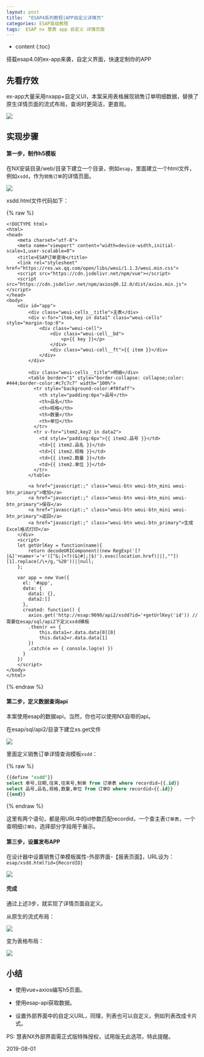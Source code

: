 ```yaml
---
layout: post
title:  "ESAP4系列教程|APP自定义详情页"
categories: ESAP高级教程
tags:  ESAP nx 慧表 app 自定义 详情页面
---
```


* content
{:toc}

搭载esap4.0的ex-app来袭，自定义界面，快速定制你的APP

## 先看疗效

ex-app大量采用nxapp+自定义UI，本案采用表格展现销售订单明细数据，替换了原生详情页面的流式布局，查询时更简洁，更直观。

![](/img/esap4a8-1.gif)

## 实现步骤

#### 第一步，制作h5模板
在NX安装目录/web/目录下建立一个目录，例如`esap`，里面建立一个html文件，例如`xsdd`，作为`销售订单`的详情页面。

![](/img/esap4a8-2.png)

xsdd.html文件代码如下：

{% raw %} 

```
<!DOCTYPE html>
<html>
<head>
    <meta charset="utf-8">
	<meta name="viewport" content="width=device-width,initial-scale=1,user-scalable=0">
    <title>ESAP订单查询</title>
	<link rel="stylesheet" href="https://res.wx.qq.com/open/libs/weui/1.1.3/weui.min.css">
	<script src="https://cdn.jsdelivr.net/npm/vue"></script>
	<script src="https://cdn.jsdelivr.net/npm/axios@0.12.0/dist/axios.min.js"></script>
</head>
<body>
	<div id="app">
		<div class="weui-cells__title">主表</div>
		<div v-for="item,key in data1" class="weui-cells" style="margin-top:0">
		    <div class="weui-cell">
		        <div class="weui-cell__bd">
		            <p>{{ key }}</p>
		        </div>
		        <div class="weui-cell__ft">{{ item }}</div>
		    </div>
		</div>
		
		<div class="weui-cells__title">明细</div>
		<table border="1" style="border-collapse: collapse;color: #444;border-color:#c7c7c7" width="100%">
		  <tr style="background-color:#f0faff">
		    <th style="padding:6px">品号</th>
		    <th>品名</th>
		    <th>规格</th>
		    <th>数量</th>
		    <th>单位</th>
		  </tr>
		  <tr v-for="item2,key2 in data2">
		    <td style="padding:6px">{{ item2.品号 }}</td>
		    <td>{{ item2.品名 }}</td>
		    <td>{{ item2.规格 }}</td>
		    <td>{{ item2.数量 }}</td>
		    <td>{{ item2.单位 }}</td>
		  </tr>
		</table>
		
		<a href="javascript:;" class="weui-btn weui-btn_mini weui-btn_primary">增加</a>
	    <a href="javascript:;" class="weui-btn weui-btn_mini weui-btn_primary">保存</a>
	    <a href="javascript:;" class="weui-btn weui-btn_mini weui-btn_primary">返回</a>
	    <a href="javascript:;" class="weui-btn weui-btn_primary">生成Excel格式打印</a>
	</div>
	<script>
	let getUrlKey = function(name){
        return decodeURIComponent((new RegExp('[?|&]'+name+'='+'([^&;]+?)(&|#|;|$)').exec(location.href)||[,""])[1].replace(/\+/g,'%20'))||null;
    };
	
	var app = new Vue({
	  el: '#app',
	  data: {
	    data1: {},
		data2:[]
	  },
	  created: function() {
		axios.get('http://esap:9090/api2/xsdd?id='+getUrlKey('id')) // 需要在esap/sql/api2下定义xsdd模板
		.then(r => { 
			this.data1=r.data.data[0][0]
			this.data2=r.data.data[1] 
		})
		.catch(e => { console.log(e) })
	  }
	})
	</script>
</body>
</html>
```

{% endraw %} 

#### 第二步，定义数据查询api

本案使用esap的数据api，当然，你也可以使用NX自带的api。

在esap/sql/api2/目录下建立xs.get文件

![](/img/esap4a8-3.png)

里面定义销售订单详情查询模板`xsdd`：

{% raw %}

```sql
{{define "xsdd"}}
select 单号,日期,往来,往来号,制单 from 订单表 where recordid={{.id}}
select 品号,品名,规格,数量,单位 from 订单D where recordid={{.id}}
{{end}}
```

{% endraw %}

这里有两个语句，都是用URL中的id参数匹配recordid，一个查主表`订单表`，一个查明细`订单D`，选择部分字段用于展示。

#### 第三步，设置发布APP

在设计器中设置销售订单模板属性-外部界面-【报表页面】，URL设为：`esap/xsdd.html?id={RecordID}`

![](/img/esap4a8-4.png)

#### 完成

通过上述3步，就实现了详情页面自定义。

从原生的流式布局：

![](/img/esap4a8-5.png)

变为表格布局：

![](/img/esap4a8-6.png)

## 小结

* 使用vue+axios编写h5页面。

* 使用esap-api获取数据。

* 设置外部界面中的自定义URL，同理，列表也可以自定义，例如列表改成卡片式。

PS: 慧表NX外部界面需正式版特殊授权，试用版无此选项，特此提醒。

2019-08-01